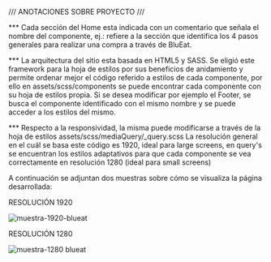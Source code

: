 /// ANOTACIONES SOBRE PROYECTO ///

\*\*\* Cada sección del Home esta indicada con un comentario que señala el nombre del componente,
ej.: <!--------- como comprar ------------> refiere a la sección que identifica los 4 pasos generales para realizar una compra a través de BluEat.

\*\*\* La arquitectura del sitio esta basada en HTML5 y SASS. Se eligió este framework para la hoja de estilos por sus beneficios de anidamiento y permite ordenar mejor el código referido a estilos de cada componente, por ello en assets/scss/components se puede encontrar cada componente con su hoja de estilos propia. Si se desea modificar por ejemplo el Footer, se busca el componente identificado con el mismo nombre y se puede acceder a los estilos del mismo.

\*\*\* Respecto a la responsividad, la misma puede modificarse a través de la hoja de estilos assets/scss/mediaQuery/\_query.scss
La resolución general en el cuál se basa este código es 1920, ideal para large screens, en query's se encuentran los estilos adaptativos para que cada componente se vea correctamente en resolución 1280 (ideal para small screens)

A continuación se adjuntan dos muestras sobre cómo se visualiza la página desarrollada:

RESOLUCIÓN 1920

![muestra-1920-blueat](https://user-images.githubusercontent.com/79757893/131261354-c738ba00-6b71-4ce0-ae6f-d731fb8463b5.gif)

RESOLUCIÓN 1280

![muestra-1280 blueat](https://user-images.githubusercontent.com/79757893/131261374-acd3fb51-7b0f-46ab-aaa0-6960dfe5c4dd.gif)
